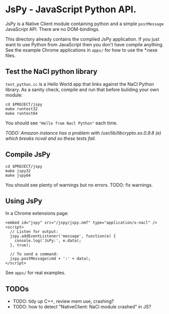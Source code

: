 # JsPy - JavaScript Python API.

JsPy is a Native Client module containing python and a simple `postMessage` JavaScript API. There are no DOM-bindings.

This directory already contains the complied JsPy application. If you just want to use Python from JavaScript then you don't have compile anything. See the example Chrome applications in `apps/` for how to use the *.nexe files.


## Test the NaCl python library

`test_python.cc` is a Hello World app that links against the NaCl Python library. As a sanity check, compile and run that before buliding your own module:

    cd $PROJECT/jspy
    make runtest32
    make runtest64

You should see `"Hello from Nacl Python"` each time.

_TODO: Amazon instance has a problem with /usr/lib/libcrypto.so.0.9.8 (e) which breaks ncval and so these tests fail._

## Compile JsPy

    cd $PROJECT/jspy
    make jspy32
    make jspy64

You should see plenty of warnings but no errors. TODO: fix warnings.

## Using JsPy

In a Chrome extensions page:

    <embed id="jspy" src="/jspy/jspy.nmf" type="application/x-nacl" />
    <script>
      // Listen for output:
      jspy.addEventListener('message', function(e) {
        console.log('JsPy:', e.data);
      }, true);

      // To send a command:
      jspy.postMessage(cmd + ':' + data);
    </script>

See `apps/` for real examples.

## TODOs
* TODO: tidy up C++, review mem use, crashing?
* TODO: how to detect "NativeClient: NaCl module crashed" in JS?
